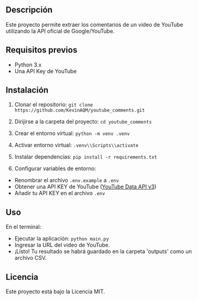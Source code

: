 ## Descripción
Este proyecto permite extraer los comentarios de un video de YouTube utilizando la API oficial de Google/YouTube.

## Requisitos previos
- Python 3.x
- Una API Key de YouTube

## Instalación

1. Clonar el repositorio: ```git clone https://github.com/KevinAQM/youtube_comments.git```

2. Dirijirse a la carpeta del proyecto: ```cd youtube_comments```

3. Crear el entorno virtual: ```python -m venv .venv```

4. Activar entorno virtual: ```.venv\\Scripts\\activate```

5. Instalar dependencias: ```pip install -r requirements.txt```

6. Configurar variables de entorno:
- Renombrar el archivo ```.env.example``` a ```.env```
- Obtener una API KEY de YouTube ([YouTube Data API v3](https://console.cloud.google.com/apis/library/youtube.googleapis.com))
- Añadir tu API KEY en el archivo ```.env```

## Uso
En el terminal:
- Ejecutar la aplicación: ```python main.py```
- Ingresar la URL del video de YouTube.
- ¡Listo! Tu resultado se habrá guardado en la carpeta 'outputs' como un archivo CSV.

## Licencia
Este proyecto está bajo la Licencia MIT.
